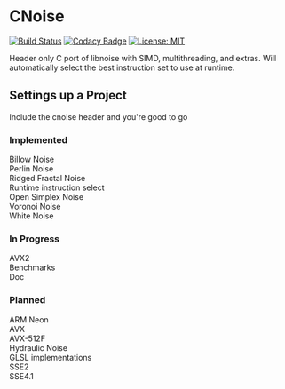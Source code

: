 # CNoise

[![Build Status](https://travis-ci.org/Zalrioth/cnoise.svg?branch=master)](https://travis-ci.org/Zalrioth/cnoise)
[![Codacy Badge](https://api.codacy.com/project/badge/Grade/cec66d7aa0304d15ade4ac7b8a0aff95)](https://www.codacy.com/manual/Zalrioth/cnoise?utm_source=github.com&amp;utm_medium=referral&amp;utm_content=Zalrioth/cnoise&amp;utm_campaign=Badge_Grade)
[![License: MIT](https://img.shields.io/badge/License-MIT-yellow.svg)](https://opensource.org/licenses/MIT)

Header only C port of libnoise with SIMD, multithreading, and extras. Will automatically select the best instruction set to use at runtime.

## Settings up a Project

Include the cnoise header and you're good to go

### Implemented

Billow Noise<br/>
Perlin Noise<br/>
Ridged Fractal Noise<br/>
Runtime instruction select<br/>
Open Simplex Noise<br/>
Voronoi Noise<br/>
White Noise<br/>

### In Progress

AVX2<br/>
Benchmarks<br/>
Doc<br/>

### Planned

ARM Neon<br/>
AVX<br/>
AVX-512F<br/>
Hydraulic Noise<br/>
GLSL implementations<br/>
SSE2<br/>
SSE4.1<br/>

